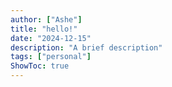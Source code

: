 ```yaml
---
author: ["Ashe"]
title: "hello!"
date: "2024-12-15"
description: "A brief description"
tags: ["personal"]
ShowToc: true
---
```

